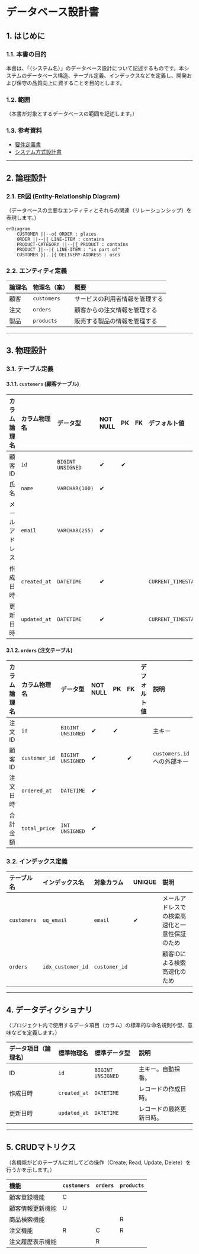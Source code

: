 # データベース設計書

## 1. はじめに

### 1.1. 本書の目的

本書は、「（システム名）」のデータベース設計について記述するものです。本システムのデータベース構造、テーブル定義、インデックスなどを定義し、開発および保守の品質向上に資することを目的とします。

### 1.2. 範囲

（本書が対象とするデータベースの範囲を記述します。）

### 1.3. 参考資料

*   [要件定義書](http://)
*   [システム方式設計書](http://)

---

## 2. 論理設計

### 2.1. ER図 (Entity-Relationship Diagram)

（データベースの主要なエンティティとそれらの関連（リレーションシップ）を表現します。）

```mermaid
erDiagram
    CUSTOMER ||--o{ ORDER : places
    ORDER ||--|{ LINE-ITEM : contains
    PRODUCT-CATEGORY ||--|{ PRODUCT : contains
    PRODUCT }|--|{ LINE-ITEM : "is part of"
    CUSTOMER }|..|{ DELIVERY-ADDRESS : uses
```

### 2.2. エンティティ定義

| 論理名 | 物理名（案） | 概要 |
| :--- | :--- | :--- |
| 顧客 | `customers` | サービスの利用者情報を管理する |
| 注文 | `orders` | 顧客からの注文情報を管理する |
| 製品 | `products` | 販売する製品の情報を管理する |

---

## 3. 物理設計

### 3.1. テーブル定義

#### 3.1.1. `customers` (顧客テーブル)

| カラム論理名 | カラム物理名 | データ型 | NOT NULL | PK | FK | デフォルト値 | 説明 |
| :--- | :--- | :--- | :--- | :--- | :--- | :--- | :--- |
| 顧客ID | `id` | `BIGINT UNSIGNED` | ✔ | ✔ | | | 主キー |
| 氏名 | `name` | `VARCHAR(100)` | ✔ | | | | |
| メールアドレス | `email` | `VARCHAR(255)` | ✔ | | | | 一意制約を付与 |
| 作成日時 | `created_at` | `DATETIME` | ✔ | | | `CURRENT_TIMESTAMP` | |
| 更新日時 | `updated_at` | `DATETIME` | ✔ | | | `CURRENT_TIMESTAMP` | `ON UPDATE CURRENT_TIMESTAMP` |

#### 3.1.2. `orders` (注文テーブル)

| カラム論理名 | カラム物理名 | データ型 | NOT NULL | PK | FK | デフォルト値 | 説明 |
| :--- | :--- | :--- | :--- | :--- | :--- | :--- | :--- |
| 注文ID | `id` | `BIGINT UNSIGNED` | ✔ | ✔ | | | 主キー |
| 顧客ID | `customer_id`| `BIGINT UNSIGNED` | ✔ | | ✔ | | `customers.id`への外部キー |
| 注文日時 | `ordered_at` | `DATETIME` | ✔ | | | | |
| 合計金額 | `total_price`| `INT UNSIGNED` | ✔ | | | | |

### 3.2. インデックス定義

| テーブル名 | インデックス名 | 対象カラム | UNIQUE | 説明 |
| :--- | :--- | :--- | :--- | :--- |
| `customers` | `uq_email` | `email` | ✔ | メールアドレスでの検索高速化と一意性保証のため |
| `orders` | `idx_customer_id` | `customer_id` | | 顧客IDによる検索高速化のため |

---

## 4. データディクショナリ

（プロジェクト内で使用するデータ項目（カラム）の標準的な命名規則や型、意味などを定義します。）

| データ項目（論理名） | 標準物理名 | 標準データ型 | 説明 |
| :--- | :--- | :--- | :--- |
| ID | `id` | `BIGINT UNSIGNED` | 主キー。自動採番。 |
| 作成日時 | `created_at` | `DATETIME` | レコードの作成日時。 |
| 更新日時 | `updated_at` | `DATETIME` | レコードの最終更新日時。 |

---

## 5. CRUDマトリクス

（各機能がどのテーブルに対してどの操作（Create, Read, Update, Delete）を行うかを示します。）

| 機能 | `customers` | `orders` | `products` |
| :--- | :--- | :--- | :--- |
| 顧客登録機能 | C | | |
| 顧客情報更新機能 | U | | |
| 商品検索機能 | | | R |
| 注文機能 | R | C | R |
| 注文履歴表示機能 | | R | |
